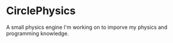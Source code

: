 # CirclePhysics
A small physics engine I'm working on to imporve my physics and programming knowledge.
